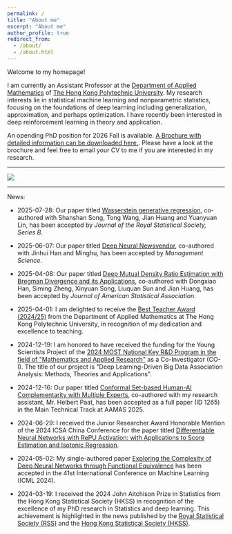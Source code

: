 ```yaml
---
permalink: /
title: "About me"
excerpt: "About me"
author_profile: true
redirect_from: 
  - /about/
  - /about.html
---
```


Welcome to my homepage! 

I am currently an Assistant Professor at the [Department of Applied Mathematics](https://www.polyu.edu.hk/ama/) of [The Hong Kong Polytechnic University](https://www.polyu.edu.hk/). My research interests lie in statistical machine learning and nonparametric statistics, focusing on the foundations of deep learning including generalization, approximation, and perhaps optimization. I have recently been interested in deep reinforcement learning in theory and application.


An opending PhD position for 2026 Fall is available. [A Brochure with detailed information can be downloaded here.](http://ghshen1.github.io/files/PhDRecruitment.pdf). Please have a look at the brochure and feel free to email your CV to me if you are interested in my research.



<!-- 
Openings are available for undergrad interns/student helpers and research assistants/associates. Feel free to email your CV to me if you are interested in my research. 
--> 


---
<a href='https://clustrmaps.com/site/1bqss'  title='Visit tracker'><img src='//clustrmaps.com/map_v2.png?cl=d3a50e&w=a&t=tt&d=GsvWNzRl5r8DoRdWKfjOWXDZrRGYfPHdhtlcaHLoIoc&co=ffffff&ct=808080'/></a>

---

News:

* 2025-07-28: Our paper titled [Wasserstein generative regression](https://doi.org/10.1093/jrsssb/qkaf053), co-authored with Shanshan Song, Tong Wang, Jian Huang and Yuanyuan Lin, has been accepted by *Journal of the Royal Statistical Society, Series B*.

* 2025-06-07: Our paper titled [Deep Neural Newsvendor](https://papers.ssrn.com/sol3/papers.cfm?abstract_id=4582188), co-authored with Jinhui Han and Minghu, has been accepted by *Management Science*.

* 2025-04-08: Our paper titled [Deep Mutual Density Ratio Estimation with Bregman Divergence and its Applications](https://doi.org/10.1080/01621459.2025.2507437), co-authored with Dongxiao Han, Siming Zheng, Xinyuan Song, Liuquan Sun and Jian Huang, has been accepted by *Journal of American Statistical Association*.

* 2025-04-01: I am delighted to receive the [Best Teacher Award (2024/25)](https://ghshen1.github.io/images/Best_teacher_award1.jpg) from the Department of Applied Mathematics at The Hong Kong Polytechnic University, in recognition of my dedication and excellence to teaching.

* 2024-12-19: I am honored to have received the funding for the Young Scientists Project of the [2024 MOST National Key R&D Program in the field of "Mathematics and Applied Research"](https://mp.weixin.qq.com/s/ObuH83LIfZE7E2fWVXXMBA) as a Co-Investigator (CO-I). The title of our project is "Deep Learning-Driven Big Data Association Analysis: Methods, Theories and Applications".

* 2024-12-16: Our paper titled [Conformal Set-based Human-AI Complementarity with Multiple Experts](https://dl.acm.org/doi/10.5555/3709347.3743792), co-authored with my research assistant, Mr. Helbert Paat, has been accepted as a full paper (ID 1265) in the Main Technical Track at AAMAS 2025.

* 2024-06-29: I received the Junior Researcher Award Honorable Mention of the 2024 ICSA China Conference for the paper titled [Differentiable Neural Networks with RePU Activation: with Applications to Score Estimation and Isotonic Regression](https://arxiv.org/abs/2305.00608).

* 2024-05-02: My single-authored paper [Exploring the Complexity of Deep Neural Networks through Functional Equivalence](https://openreview.net/forum?id=QgMqvxvWpX) has been accepted in the 41st International Conference on Machine Learning (ICML 2024).

* 2024-03-19: I received the 2024 John Aitchison Prize in Statistics from the Hong Kong Statistical Society (HKSS) in recognition of the excellence of my PhD research in Statistics and deep learning. This achievement is highlighted in the news published by the [Royal Statistical Society (RSS)](https://rss.org.uk/news-publication/news-publications/2024/general-news/dr-guohao-shen-wins-2024-john-aitchison-prize-in-s/) and the [Hong Kong Statistical Society (HKSS)](https://www.hkss.org.hk/index.php/events/john-aitchison-prize-in-statistics).

